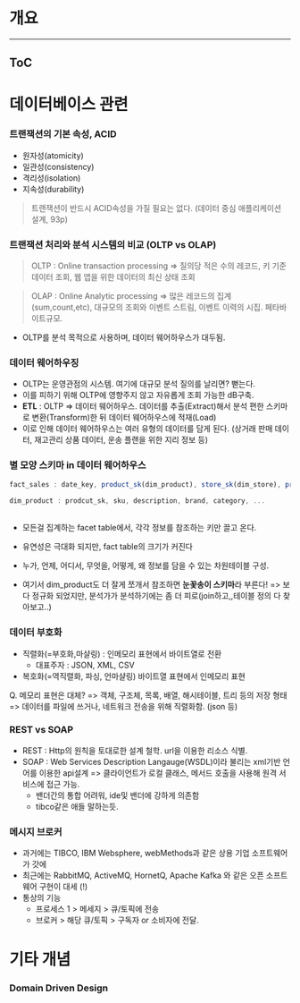 # 개요
---
## ToC

# 데이터베이스 관련 <a name = "db">
  
### 트랜잭션의 기본 속성, ACID
  
- 원자성(atomicity)
- 일관성(consistency)
- 격리성(isolation) 
- 지속성(durability)
  
> 트랜잭션이 반드시 ACID속성을 가질 필요는 없다. (데이터 중심 애플리케이션 설계, 93p)
  

### 트랜잭션 처리와 분석 시스템의 비교 (OLTP vs OLAP)
  
> OLTP : Online transaction processing => 질의당 적은 수의 레코드, 키 기준 데이터 조회, 웹 앱을 위한 데이터의 최신 상태 조회
  
> OLAP : Online Analytic processing => 많은 레코드의 집계(sum,count,etc), 대규모의 조회와 이벤트 스트림, 이벤트 이력의 시집. 페타바이트규모.
  
* OLTP를 분석 목적으로 사용하며, 데이터 웨어하우스가 대두됨. 
  
### 데이터 웨어하우징

- OLTP는 운영관점의 시스템. 여기에 대규모 분석 질의를 날리면? 뻗는다.
- 이를 피하기 위해 OLTP에 영향주지 않고 자유롭게 조회 가능한 dB구축. 
- **ETL** : OLTP => 데이터 웨어하우스. 데이터를 추출(Extract)해서 분석 편한 스키마로 변환(Transform)한 뒤 데이터 웨어하우스에 적재(Load)
- 이로 인해 데이터 웨어하우스는 여러 유형의 데이터를 담게 된다. (상거래 판매 데이터, 재고관리 상품 데이터, 운송 플랜을 위한 지리 정보 등) 
  
### 별 모양 스키마 in 데이터 웨어하우스
  
  
``` javascript
fact_sales : date_key, product_sk(dim_product), store_sk(dim_store), promotion_sk(dim_promotion) ...
  
dim_product : prodcut_sk, sku, description, brand, category, ...
  
```
- 모든걸 집계하는 facet table에서, 각각 정보를 참조하는 키만 끌고 온다. 
- 유연성은 극대화 되지만, fact table의 크기가 커진다
- 누가, 언제, 어디서, 무엇을, 어떻게, 왜 정보를 담을 수 있는 차원테이블 구성.
  
- 여기서 dim_product도 더 잘게 쪼개서 참조하면 **눈꽃송이 스키마**라 부른다! => 보다 정규화 되었지만, 분석가가 분석하기에는 좀 더 피로(join하고,,테이블 정의 다 찾아보고..)
  
  
  
### 데이터 부호화
  
- 직렬화(=부호화,마샬링) : 인메모리 표현에서 바이트열로 전환 
  - 대표주자 : JSON, XML, CSV
- 복호화(=역직렬화, 파싱, 언마샬링) 바이트열 표현에서 인메모리 표현
  
Q. 메모리 표현은 대체?
=> 객체, 구조체, 목록, 배열, 해시테이블, 트리 등의 저장 형태
=> 데이터를 파일에 쓰거나, 네트워크 전송을 위해 직렬화함. (json 등)


### REST vs SOAP

- REST : Http의 원칙을 토대로한 설계 철학. url을 이용한 리소스 식별.
- SOAP : Web Services Description Langauge(WSDL)이라 불리는 xml기반 언어를 이용한 api설계
  => 클라이언트가 로컬 클래스, 메서드 호출을 사용해 원격 서비스에 접근 가능.
  - 밴더간의 통합 어려워, ide및 밴더에 강하게 의존함
  - tibco같은 애들 말하는듯.
  
### 메시지 브로커
- 과거에는 TIBCO, IBM Websphere, webMethods과 같은 상용 기업 소프트웨어가 갓에
- 최근에는 RabbitMQ, ActiveMQ, HornetQ, Apache Kafka 와 같은 오픈 소프트웨어 구현이 대세
  (!)
- 통상의 기능
  - 프로세스 1 > 메세지 > 큐/토픽에 전송
  - 브로커 > 해당 큐/토픽 > 구독자 or 소비자에 전달.
  
  
  

# 기타 개념 <a name = "others">
  
### Domain Driven Design
  
  

